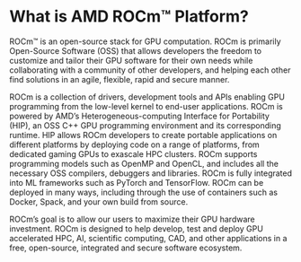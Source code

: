 # What is AMD ROCm™ Platform?

ROCm™ is an open-source stack for GPU computation. ROCm is primarily Open-Source
Software (OSS) that allows developers the freedom to customize and tailor their
GPU software for their own needs while collaborating with a community of other 
developers, and helping each other find solutions in an agile, flexible, rapid 
and secure manner. 

ROCm is a collection of drivers, development tools and APIs enabling GPU 
programming from the low-level kernel to end-user applications. ROCm is powered 
by AMD’s Heterogeneous-computing Interface for Portability (HIP), an OSS C++ GPU
programming environment and its corresponding runtime. HIP allows ROCm 
developers to create portable applications on different platforms by deploying 
code on a range of platforms, from dedicated gaming GPUs to exascale HPC 
clusters. ROCm supports programming models such as OpenMP and OpenCL, and 
includes all the necessary OSS compilers, debuggers and libraries. ROCm is fully 
integrated into ML frameworks such as PyTorch and TensorFlow. ROCm can be 
deployed in many ways, including through the use of containers such as Docker, 
Spack, and your own build from source.

ROCm’s goal is to allow our users to maximize their GPU hardware investment. 
ROCm is designed to help develop, test and deploy GPU accelerated HPC, AI, 
scientific computing, CAD, and other applications in a free, open-source, 
integrated and secure software ecosystem.
